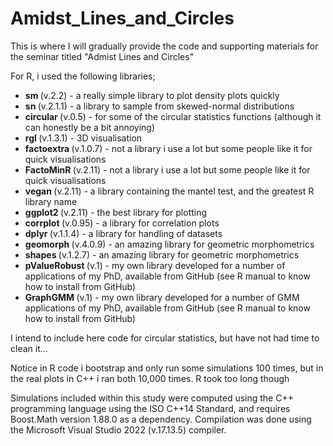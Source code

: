 # Amidst_Lines_and_Circles

This is where I will gradually provide the code and supporting materials for the seminar titled "Admist Lines and Circles"

For R, i used the following libraries;

* <b> sm </b> (v.2.2) - a really simple library to plot density plots quickly
* <b> sn </b> (v.2.1.1) - a library to sample from skewed-normal distributions
* <b> circular </b> (v.0.5) - for some of the circular statistics functions (although it can honestly be a bit annoying)
* <b> rgl </b> (v.1.3.1) - 3D visualisation
* <b> factoextra </b> (v.1.0.7) - not a library i use a lot but some people like it for quick visualisations
* <b> FactoMinR </b> (v.2.11) - not a library i use a lot but some people like it for quick visualisations
* <b> vegan </b> (v.2.11) - a library containing the mantel test, and the greatest R library name
* <b> ggplot2 </b> (v.2.11) - the best library for plotting
* <b> corrplot </b> (v.0.95) - a library for correlation plots
* <b> dplyr </b> (v.1.1.4) - a library for handling of datasets
* <b> geomorph </b> (v.4.0.9) - an amazing library for geometric morphometrics
* <b> shapes </b> (v.1.2.7) - an amazing library for geometric morphometrics
* <b> pValueRobust </b> (v.1) - my own library developed for a number of applications of my PhD, available from GitHub (see R manual to know how to install from GitHub)
* <b> GraphGMM </b> (v.1) - my own library developed for a number of GMM applications of my PhD, available from GitHub (see R manual to know how to install from GitHub)

I intend to include here code for circular statistics, but have not had time to clean it...

Notice in R code i bootstrap and only run some simulations 100 times, but in the real plots in C++ i ran both 10,000 times. R took too long though


Simulations included within this study were computed using the C++ programming language using the ISO C++14 Standard, and requires Boost.Math version 1.88.0 as a dependency. Compilation was done using the Microsoft Visual Studio 2022 (v.17.13.5) compiler.

